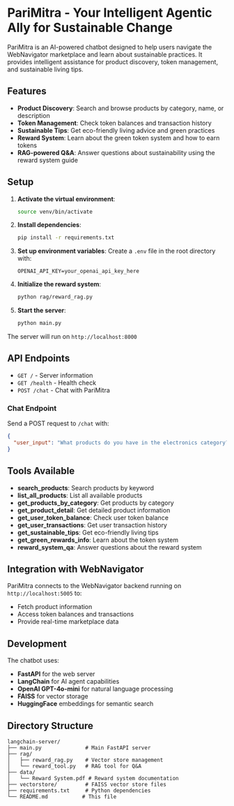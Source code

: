 # PariMitra - Your Intelligent Agentic Ally for Sustainable Change

PariMitra is an AI-powered chatbot designed to help users navigate the WebNavigator marketplace and learn about sustainable practices. It provides intelligent assistance for product discovery, token management, and sustainable living tips.

## Features

- **Product Discovery**: Search and browse products by category, name, or description
- **Token Management**: Check token balances and transaction history
- **Sustainable Tips**: Get eco-friendly living advice and green practices
- **Reward System**: Learn about the green token system and how to earn tokens
- **RAG-powered Q&A**: Answer questions about sustainability using the reward system guide

## Setup

1. **Activate the virtual environment**:
   ```bash
   source venv/bin/activate
   ```

2. **Install dependencies**:
   ```bash
   pip install -r requirements.txt
   ```

3. **Set up environment variables**:
   Create a `.env` file in the root directory with:
   ```
   OPENAI_API_KEY=your_openai_api_key_here
   ```

4. **Initialize the reward system**:
   ```bash
   python rag/reward_rag.py
   ```

5. **Start the server**:
   ```bash
   python main.py
   ```

The server will run on `http://localhost:8000`

## API Endpoints

- `GET /` - Server information
- `GET /health` - Health check
- `POST /chat` - Chat with PariMitra

### Chat Endpoint

Send a POST request to `/chat` with:
```json
{
  "user_input": "What products do you have in the electronics category?"
}
```

## Tools Available

- **search_products**: Search products by keyword
- **list_all_products**: List all available products
- **get_products_by_category**: Get products by category
- **get_product_detail**: Get detailed product information
- **get_user_token_balance**: Check user token balance
- **get_user_transactions**: Get user transaction history
- **get_sustainable_tips**: Get eco-friendly living tips
- **get_green_rewards_info**: Learn about the token system
- **reward_system_qa**: Answer questions about the reward system

## Integration with WebNavigator

PariMitra connects to the WebNavigator backend running on `http://localhost:5005` to:
- Fetch product information
- Access token balances and transactions
- Provide real-time marketplace data

## Development

The chatbot uses:
- **FastAPI** for the web server
- **LangChain** for AI agent capabilities
- **OpenAI GPT-4o-mini** for natural language processing
- **FAISS** for vector storage
- **HuggingFace** embeddings for semantic search

## Directory Structure

```
langchain-server/
├── main.py              # Main FastAPI server
├── rag/
│   ├── reward_rag.py    # Vector store management
│   └── reward_tool.py   # RAG tool for Q&A
├── data/
│   └── Reward System.pdf # Reward system documentation
├── vectorstore/         # FAISS vector store files
├── requirements.txt     # Python dependencies
└── README.md           # This file
``` 